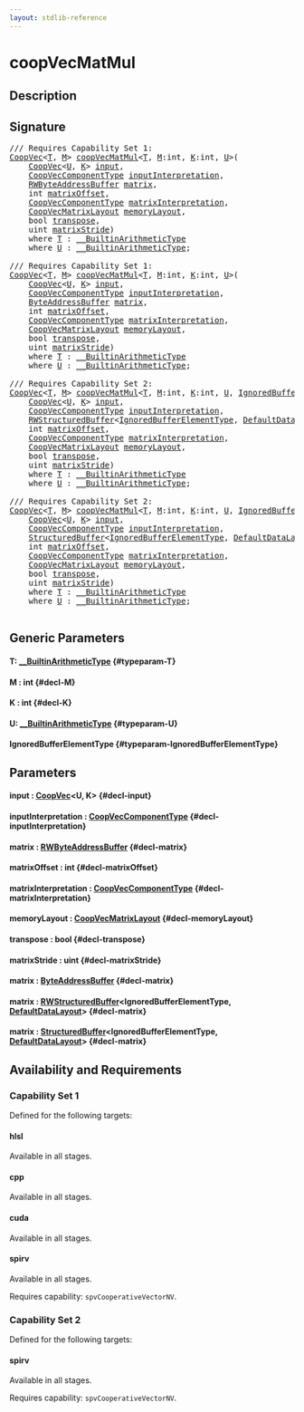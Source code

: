 ```yaml
---
layout: stdlib-reference
---
```


# coopVecMatMul

## Description





## Signature 

<pre>
/// Requires Capability Set 1:
<a href="/stdlib-reference/types/coopvec-04/index" class="code_type">CoopVec</a>&lt;<a href="/stdlib-reference/global-decls/coopvecmatmul-47a#typeparam-T" class="code_type">T</a>, <a href="/stdlib-reference/global-decls/coopvecmatmul-47a#decl-M" class="code_var">M</a>&gt; <a href="/stdlib-reference/global-decls/coopvecmatmul-47a">coopVecMatMul</a>&lt;<a href="/stdlib-reference/global-decls/coopvecmatmul-47a#typeparam-T" class="code_type">T</a>, <a href="/stdlib-reference/global-decls/coopvecmatmul-47a#decl-M" class="code_var">M</a>:<span class="code_keyword">int</span>, <a href="/stdlib-reference/global-decls/coopvecmatmul-47a#decl-K" class="code_var">K</a>:<span class="code_keyword">int</span>, <a href="/stdlib-reference/global-decls/coopvecmatmul-47a#typeparam-U" class="code_type">U</a>&gt;(
    <a href="/stdlib-reference/types/coopvec-04/index" class="code_type">CoopVec</a>&lt;<a href="/stdlib-reference/global-decls/coopvecmatmul-47a#typeparam-U" class="code_type">U</a>, <a href="/stdlib-reference/global-decls/coopvecmatmul-47a#decl-K" class="code_var">K</a>&gt; <a href="/stdlib-reference/global-decls/coopvecmatmul-47a#decl-input" class="code_param">input</a>,
    <a href="/stdlib-reference/types/coopveccomponenttype-047g/index" class="code_type">CoopVecComponentType</a> <a href="/stdlib-reference/global-decls/coopvecmatmul-47a#decl-inputInterpretation" class="code_param">inputInterpretation</a>,
    <a href="/stdlib-reference/types/rwbyteaddressbuffer-0126d/index" class="code_type">RWByteAddressBuffer</a> <a href="/stdlib-reference/global-decls/coopvecmatmul-47a#decl-matrix" class="code_param">matrix</a>,
    <span class="code_keyword">int</span> <a href="/stdlib-reference/global-decls/coopvecmatmul-47a#decl-matrixOffset" class="code_param">matrixOffset</a>,
    <a href="/stdlib-reference/types/coopveccomponenttype-047g/index" class="code_type">CoopVecComponentType</a> <a href="/stdlib-reference/global-decls/coopvecmatmul-47a#decl-matrixInterpretation" class="code_param">matrixInterpretation</a>,
    <a href="/stdlib-reference/types/coopvecmatrixlayout-047d/index" class="code_type">CoopVecMatrixLayout</a> <a href="/stdlib-reference/global-decls/coopvecmatmul-47a#decl-memoryLayout" class="code_param">memoryLayout</a>,
    <span class="code_keyword">bool</span> <a href="/stdlib-reference/global-decls/coopvecmatmul-47a#decl-transpose" class="code_param">transpose</a>,
    <span class="code_keyword">uint</span> <a href="/stdlib-reference/global-decls/coopvecmatmul-47a#decl-matrixStride" class="code_param">matrixStride</a>)
    <span class='code_keyword'>where</span> <a href="/stdlib-reference/global-decls/coopvecmatmul-47a#typeparam-T" class="code_type">T</a> : <a href="/stdlib-reference/interfaces/0_builtinarithmetictype-029j/index" class="code_type">__BuiltinArithmeticType</a>
    <span class='code_keyword'>where</span> <a href="/stdlib-reference/global-decls/coopvecmatmul-47a#typeparam-U" class="code_type">U</a> : <a href="/stdlib-reference/interfaces/0_builtinarithmetictype-029j/index" class="code_type">__BuiltinArithmeticType</a>;

/// Requires Capability Set 1:
<a href="/stdlib-reference/types/coopvec-04/index" class="code_type">CoopVec</a>&lt;<a href="/stdlib-reference/global-decls/coopvecmatmul-47a#typeparam-T" class="code_type">T</a>, <a href="/stdlib-reference/global-decls/coopvecmatmul-47a#decl-M" class="code_var">M</a>&gt; <a href="/stdlib-reference/global-decls/coopvecmatmul-47a">coopVecMatMul</a>&lt;<a href="/stdlib-reference/global-decls/coopvecmatmul-47a#typeparam-T" class="code_type">T</a>, <a href="/stdlib-reference/global-decls/coopvecmatmul-47a#decl-M" class="code_var">M</a>:<span class="code_keyword">int</span>, <a href="/stdlib-reference/global-decls/coopvecmatmul-47a#decl-K" class="code_var">K</a>:<span class="code_keyword">int</span>, <a href="/stdlib-reference/global-decls/coopvecmatmul-47a#typeparam-U" class="code_type">U</a>&gt;(
    <a href="/stdlib-reference/types/coopvec-04/index" class="code_type">CoopVec</a>&lt;<a href="/stdlib-reference/global-decls/coopvecmatmul-47a#typeparam-U" class="code_type">U</a>, <a href="/stdlib-reference/global-decls/coopvecmatmul-47a#decl-K" class="code_var">K</a>&gt; <a href="/stdlib-reference/global-decls/coopvecmatmul-47a#decl-input" class="code_param">input</a>,
    <a href="/stdlib-reference/types/coopveccomponenttype-047g/index" class="code_type">CoopVecComponentType</a> <a href="/stdlib-reference/global-decls/coopvecmatmul-47a#decl-inputInterpretation" class="code_param">inputInterpretation</a>,
    <a href="/stdlib-reference/types/byteaddressbuffer-04b/index" class="code_type">ByteAddressBuffer</a> <a href="/stdlib-reference/global-decls/coopvecmatmul-47a#decl-matrix" class="code_param">matrix</a>,
    <span class="code_keyword">int</span> <a href="/stdlib-reference/global-decls/coopvecmatmul-47a#decl-matrixOffset" class="code_param">matrixOffset</a>,
    <a href="/stdlib-reference/types/coopveccomponenttype-047g/index" class="code_type">CoopVecComponentType</a> <a href="/stdlib-reference/global-decls/coopvecmatmul-47a#decl-matrixInterpretation" class="code_param">matrixInterpretation</a>,
    <a href="/stdlib-reference/types/coopvecmatrixlayout-047d/index" class="code_type">CoopVecMatrixLayout</a> <a href="/stdlib-reference/global-decls/coopvecmatmul-47a#decl-memoryLayout" class="code_param">memoryLayout</a>,
    <span class="code_keyword">bool</span> <a href="/stdlib-reference/global-decls/coopvecmatmul-47a#decl-transpose" class="code_param">transpose</a>,
    <span class="code_keyword">uint</span> <a href="/stdlib-reference/global-decls/coopvecmatmul-47a#decl-matrixStride" class="code_param">matrixStride</a>)
    <span class='code_keyword'>where</span> <a href="/stdlib-reference/global-decls/coopvecmatmul-47a#typeparam-T" class="code_type">T</a> : <a href="/stdlib-reference/interfaces/0_builtinarithmetictype-029j/index" class="code_type">__BuiltinArithmeticType</a>
    <span class='code_keyword'>where</span> <a href="/stdlib-reference/global-decls/coopvecmatmul-47a#typeparam-U" class="code_type">U</a> : <a href="/stdlib-reference/interfaces/0_builtinarithmetictype-029j/index" class="code_type">__BuiltinArithmeticType</a>;

/// Requires Capability Set 2:
<a href="/stdlib-reference/types/coopvec-04/index" class="code_type">CoopVec</a>&lt;<a href="/stdlib-reference/global-decls/coopvecmatmul-47a#typeparam-T" class="code_type">T</a>, <a href="/stdlib-reference/global-decls/coopvecmatmul-47a#decl-M" class="code_var">M</a>&gt; <a href="/stdlib-reference/global-decls/coopvecmatmul-47a">coopVecMatMul</a>&lt;<a href="/stdlib-reference/global-decls/coopvecmatmul-47a#typeparam-T" class="code_type">T</a>, <a href="/stdlib-reference/global-decls/coopvecmatmul-47a#decl-M" class="code_var">M</a>:<span class="code_keyword">int</span>, <a href="/stdlib-reference/global-decls/coopvecmatmul-47a#decl-K" class="code_var">K</a>:<span class="code_keyword">int</span>, <a href="/stdlib-reference/global-decls/coopvecmatmul-47a#typeparam-U" class="code_type">U</a>, <a href="/stdlib-reference/global-decls/coopvecmatmul-47a#typeparam-IgnoredBufferElementType" class="code_type">IgnoredBufferElementType</a>&gt;(
    <a href="/stdlib-reference/types/coopvec-04/index" class="code_type">CoopVec</a>&lt;<a href="/stdlib-reference/global-decls/coopvecmatmul-47a#typeparam-U" class="code_type">U</a>, <a href="/stdlib-reference/global-decls/coopvecmatmul-47a#decl-K" class="code_var">K</a>&gt; <a href="/stdlib-reference/global-decls/coopvecmatmul-47a#decl-input" class="code_param">input</a>,
    <a href="/stdlib-reference/types/coopveccomponenttype-047g/index" class="code_type">CoopVecComponentType</a> <a href="/stdlib-reference/global-decls/coopvecmatmul-47a#decl-inputInterpretation" class="code_param">inputInterpretation</a>,
    <a href="/stdlib-reference/types/rwstructuredbuffer-012c/index" class="code_type">RWStructuredBuffer</a>&lt;<a href="/stdlib-reference/global-decls/coopvecmatmul-47a#typeparam-IgnoredBufferElementType" class="code_type">IgnoredBufferElementType</a>, <a href="/stdlib-reference/types/defaultdatalayout-07b/index" class="code_type">DefaultDataLayout</a>&gt; <a href="/stdlib-reference/global-decls/coopvecmatmul-47a#decl-matrix" class="code_param">matrix</a>,
    <span class="code_keyword">int</span> <a href="/stdlib-reference/global-decls/coopvecmatmul-47a#decl-matrixOffset" class="code_param">matrixOffset</a>,
    <a href="/stdlib-reference/types/coopveccomponenttype-047g/index" class="code_type">CoopVecComponentType</a> <a href="/stdlib-reference/global-decls/coopvecmatmul-47a#decl-matrixInterpretation" class="code_param">matrixInterpretation</a>,
    <a href="/stdlib-reference/types/coopvecmatrixlayout-047d/index" class="code_type">CoopVecMatrixLayout</a> <a href="/stdlib-reference/global-decls/coopvecmatmul-47a#decl-memoryLayout" class="code_param">memoryLayout</a>,
    <span class="code_keyword">bool</span> <a href="/stdlib-reference/global-decls/coopvecmatmul-47a#decl-transpose" class="code_param">transpose</a>,
    <span class="code_keyword">uint</span> <a href="/stdlib-reference/global-decls/coopvecmatmul-47a#decl-matrixStride" class="code_param">matrixStride</a>)
    <span class='code_keyword'>where</span> <a href="/stdlib-reference/global-decls/coopvecmatmul-47a#typeparam-T" class="code_type">T</a> : <a href="/stdlib-reference/interfaces/0_builtinarithmetictype-029j/index" class="code_type">__BuiltinArithmeticType</a>
    <span class='code_keyword'>where</span> <a href="/stdlib-reference/global-decls/coopvecmatmul-47a#typeparam-U" class="code_type">U</a> : <a href="/stdlib-reference/interfaces/0_builtinarithmetictype-029j/index" class="code_type">__BuiltinArithmeticType</a>;

/// Requires Capability Set 2:
<a href="/stdlib-reference/types/coopvec-04/index" class="code_type">CoopVec</a>&lt;<a href="/stdlib-reference/global-decls/coopvecmatmul-47a#typeparam-T" class="code_type">T</a>, <a href="/stdlib-reference/global-decls/coopvecmatmul-47a#decl-M" class="code_var">M</a>&gt; <a href="/stdlib-reference/global-decls/coopvecmatmul-47a">coopVecMatMul</a>&lt;<a href="/stdlib-reference/global-decls/coopvecmatmul-47a#typeparam-T" class="code_type">T</a>, <a href="/stdlib-reference/global-decls/coopvecmatmul-47a#decl-M" class="code_var">M</a>:<span class="code_keyword">int</span>, <a href="/stdlib-reference/global-decls/coopvecmatmul-47a#decl-K" class="code_var">K</a>:<span class="code_keyword">int</span>, <a href="/stdlib-reference/global-decls/coopvecmatmul-47a#typeparam-U" class="code_type">U</a>, <a href="/stdlib-reference/global-decls/coopvecmatmul-47a#typeparam-IgnoredBufferElementType" class="code_type">IgnoredBufferElementType</a>&gt;(
    <a href="/stdlib-reference/types/coopvec-04/index" class="code_type">CoopVec</a>&lt;<a href="/stdlib-reference/global-decls/coopvecmatmul-47a#typeparam-U" class="code_type">U</a>, <a href="/stdlib-reference/global-decls/coopvecmatmul-47a#decl-K" class="code_var">K</a>&gt; <a href="/stdlib-reference/global-decls/coopvecmatmul-47a#decl-input" class="code_param">input</a>,
    <a href="/stdlib-reference/types/coopveccomponenttype-047g/index" class="code_type">CoopVecComponentType</a> <a href="/stdlib-reference/global-decls/coopvecmatmul-47a#decl-inputInterpretation" class="code_param">inputInterpretation</a>,
    <a href="/stdlib-reference/types/structuredbuffer-0a/index" class="code_type">StructuredBuffer</a>&lt;<a href="/stdlib-reference/global-decls/coopvecmatmul-47a#typeparam-IgnoredBufferElementType" class="code_type">IgnoredBufferElementType</a>, <a href="/stdlib-reference/types/defaultdatalayout-07b/index" class="code_type">DefaultDataLayout</a>&gt; <a href="/stdlib-reference/global-decls/coopvecmatmul-47a#decl-matrix" class="code_param">matrix</a>,
    <span class="code_keyword">int</span> <a href="/stdlib-reference/global-decls/coopvecmatmul-47a#decl-matrixOffset" class="code_param">matrixOffset</a>,
    <a href="/stdlib-reference/types/coopveccomponenttype-047g/index" class="code_type">CoopVecComponentType</a> <a href="/stdlib-reference/global-decls/coopvecmatmul-47a#decl-matrixInterpretation" class="code_param">matrixInterpretation</a>,
    <a href="/stdlib-reference/types/coopvecmatrixlayout-047d/index" class="code_type">CoopVecMatrixLayout</a> <a href="/stdlib-reference/global-decls/coopvecmatmul-47a#decl-memoryLayout" class="code_param">memoryLayout</a>,
    <span class="code_keyword">bool</span> <a href="/stdlib-reference/global-decls/coopvecmatmul-47a#decl-transpose" class="code_param">transpose</a>,
    <span class="code_keyword">uint</span> <a href="/stdlib-reference/global-decls/coopvecmatmul-47a#decl-matrixStride" class="code_param">matrixStride</a>)
    <span class='code_keyword'>where</span> <a href="/stdlib-reference/global-decls/coopvecmatmul-47a#typeparam-T" class="code_type">T</a> : <a href="/stdlib-reference/interfaces/0_builtinarithmetictype-029j/index" class="code_type">__BuiltinArithmeticType</a>
    <span class='code_keyword'>where</span> <a href="/stdlib-reference/global-decls/coopvecmatmul-47a#typeparam-U" class="code_type">U</a> : <a href="/stdlib-reference/interfaces/0_builtinarithmetictype-029j/index" class="code_type">__BuiltinArithmeticType</a>;

</pre>

## Generic Parameters

#### T: [\_\_BuiltinArithmeticType](/stdlib-reference/interfaces/0_builtinarithmetictype-029j/index) {#typeparam-T}
#### M  : int {#decl-M}
#### K  : int {#decl-K}
#### U: [\_\_BuiltinArithmeticType](/stdlib-reference/interfaces/0_builtinarithmetictype-029j/index) {#typeparam-U}
#### IgnoredBufferElementType {#typeparam-IgnoredBufferElementType}

## Parameters

#### input  : [CoopVec](/stdlib-reference/types/coopvec-04/index)\<U, K\> {#decl-input}
#### inputInterpretation  : [CoopVecComponentType](/stdlib-reference/types/coopveccomponenttype-047g/index) {#decl-inputInterpretation}
#### matrix  : [RWByteAddressBuffer](/stdlib-reference/types/rwbyteaddressbuffer-0126d/index) {#decl-matrix}
#### matrixOffset  : int {#decl-matrixOffset}
#### matrixInterpretation  : [CoopVecComponentType](/stdlib-reference/types/coopveccomponenttype-047g/index) {#decl-matrixInterpretation}
#### memoryLayout  : [CoopVecMatrixLayout](/stdlib-reference/types/coopvecmatrixlayout-047d/index) {#decl-memoryLayout}
#### transpose  : bool {#decl-transpose}
#### matrixStride  : uint {#decl-matrixStride}
#### matrix  : [ByteAddressBuffer](/stdlib-reference/types/byteaddressbuffer-04b/index) {#decl-matrix}
#### matrix  : [RWStructuredBuffer](/stdlib-reference/types/rwstructuredbuffer-012c/index)\<IgnoredBufferElementType, [DefaultDataLayout](/stdlib-reference/types/defaultdatalayout-07b/index)\> {#decl-matrix}
#### matrix  : [StructuredBuffer](/stdlib-reference/types/structuredbuffer-0a/index)\<IgnoredBufferElementType, [DefaultDataLayout](/stdlib-reference/types/defaultdatalayout-07b/index)\> {#decl-matrix}

## Availability and Requirements

### Capability Set 1

Defined for the following targets:

#### hlsl
Available in all stages.

#### cpp
Available in all stages.

#### cuda
Available in all stages.

#### spirv
Available in all stages.

Requires capability: `spvCooperativeVectorNV`.

### Capability Set 2

Defined for the following targets:

#### spirv
Available in all stages.

Requires capability: `spvCooperativeVectorNV`.


